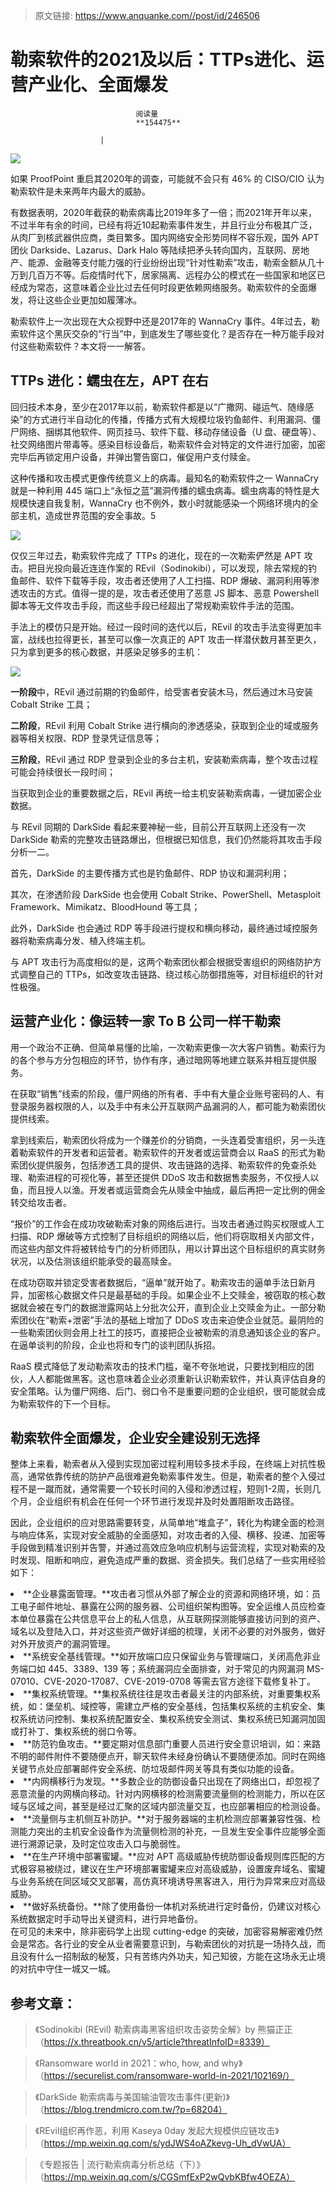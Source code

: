 > 原文链接: https://www.anquanke.com//post/id/246506 


# 勒索软件的2021及以后：TTPs进化、运营产业化、全面爆发


                                阅读量   
                                **154475**
                            
                        |
                        
                                                                                    



[![](https://p3.ssl.qhimg.com/t016964935ba7d04587.jpg)](https://p3.ssl.qhimg.com/t016964935ba7d04587.jpg)



如果 ProofPoint 重启其2020年的调查，可能就不会只有 46% 的 CISO/CIO 认为勒索软件是未来两年内最大的威胁。

有数据表明，2020年截获的勒索病毒比2019年多了一倍；而2021年开年以来，不过半年有余的时间，已经有将近10起勒索事件发生，并且行业分布极其广泛，从肉厂到核武器供应商，类目繁多。国内网络安全形势同样不容乐观，国外 APT 团伙 Darkside、Lazarus、Dark Halo 等陆续把矛头转向国内，互联网、房地产、能源、金融等支付能力强的行业纷纷出现“针对性勒索”攻击，勒索金额从几十万到几百万不等。后疫情时代下，居家隔离、远程办公的模式在一些国家和地区已经成为常态，这意味着企业比过去任何时段更依赖网络服务。勒索软件的全面爆发，将让这些企业更加如履薄冰。

勒索软件上一次出现在大众视野中还是2017年的 WannaCry 事件。4年过去，勒索软件这个黑灰交杂的“行当”中，到底发生了哪些变化？是否存在一种万能手段对付这些勒索软件？本文将一一解答。



## TTPs 进化：蠕虫在左，APT 在右

回归技术本身，至少在2017年以前，勒索软件都是以“广撒网、碰运气、随缘感染”的方式进行半自动化的传播，传播方式有大规模垃圾钓鱼邮件、利用漏洞、僵尸网络、捆绑其他软件、网页挂马、软件下载、移动存储设备（U 盘、硬盘等）、社交网络图片带毒等。感染目标设备后，勒索软件会对特定的文件进行加密，加密完毕后再锁定用户设备，并弹出警告窗口，催促用户支付赎金。

这种传播和攻击模式更像传统意义上的病毒。最知名的勒索软件之一 WannaCry 就是一种利用 445 端口上“永恒之蓝”漏洞传播的蠕虫病毒。蠕虫病毒的特性是大规模快速自我复制，WannaCry 也不例外，数小时就能感染一个网络环境内的全部主机，造成世界范围的安全事故。5

[![](https://p5.ssl.qhimg.com/t014e24a11ae5c0ddca.jpg)](https://p5.ssl.qhimg.com/t014e24a11ae5c0ddca.jpg)

仅仅三年过去，勒索软件完成了 TTPs 的进化，现在的一次勒索俨然是 APT 攻击。把目光投向最近连连作案的 REvil（Sodinokibi），可以发现，除去常规的钓鱼邮件、软件下载等手段，攻击者还使用了人工扫描、RDP 爆破、漏洞利用等渗透攻击的方式。值得一提的是，攻击者还使用了恶意 JS 脚本、恶意 Powershell 脚本等无文件攻击手段，而这些手段已经超出了常规勒索软件手法的范围。

手法上的模仿只是开始。经过一段时间的迭代以后，REvil 的攻击手法变得更加丰富，战线也拉得更长，甚至可以像一次真正的 APT 攻击一样潜伏数月甚至更久，只为拿到更多的核心数据，并感染足够多的主机：

[![](https://p1.ssl.qhimg.com/t015e0317f513384674.png)](https://p1.ssl.qhimg.com/t015e0317f513384674.png)

**一阶段**中，REvil 通过前期的钓鱼邮件，给受害者安装木马，然后通过木马安装 Cobalt Strike 工具；

**二阶段**，REvil 利用 Cobalt Strike 进行横向的渗透感染，获取到企业的域或服务器等相关权限、RDP 登录凭证信息等；

**三阶段**，REvil 通过 RDP 登录到企业的多台主机，安装勒索病毒，整个攻击过程可能会持续很长一段时间；

当获取到企业的重要数据之后，REvil 再统一给主机安装勒索病毒，一键加密企业数据。

与 REvil 同期的 DarkSide 看起来要神秘一些，目前公开互联网上还没有一次 DarkSide 勒索的完整攻击链路爆出，但根据已知信息，我们仍然能将其攻击手段分析一二。

首先，DarkSide 的主要传播方式也是钓鱼邮件、RDP 协议和漏洞利用；

其次，在渗透阶段 DarkSide 也会使用 Cobalt Strike、PowerShell、Metasploit Framework、Mimikatz、BloodHound 等工具；

此外，DarkSide 也会通过 RDP 等手段进行提权和横向移动，最终通过域控服务器将勒索病毒分发、植入终端主机。

与 APT 攻击行为高度相似的是，这两个勒索团伙都会根据受害组织的网络防护方式调整自己的 TTPs，如改变攻击链路、绕过核心防御措施等，对目标组织的针对性极强。



## 运营产业化：像运转一家 To B 公司一样干勒索

用一个政治不正确、但简单易懂的比喻，一次勒索更像一次大客户销售。勒索行为的各个参与方分包相应的环节，协作有序，通过暗网等地建立联系并相互提供服务。

在获取“销售”线索的阶段，僵尸网络的所有者、手中有大量企业账号密码的人、有登录服务器权限的人，以及手中有未公开互联网产品漏洞的人，都可能为勒索团伙提供线索。

拿到线索后，勒索团伙将成为一个赚差价的分销商，一头连着受害组织，另一头连着勒索软件的开发者和运营者。勒索软件的开发者或运营商会以 RaaS 的形式为勒索团伙提供服务，包括渗透工具的提供、攻击链路的选择、勒索软件的免查杀处理、勒索进程的可视化等，甚至还提供 DDoS 攻击和数据售卖服务，不仅授人以鱼，而且授人以渔。开发者或运营商会先从赎金中抽成，最后再把一定比例的佣金转交给攻击者。

“报价”的工作会在成功攻破勒索对象的网络后进行。当攻击者通过购买权限或人工扫描、RDP 爆破等方式控制了目标组织的网络以后，他们将窃取相关内部文件，而这些内部文件将被转给专门的分析师团队，用以计算出这个目标组织的真实财务状况，以及估测该组织能承受的最高赎金。

在成功窃取并锁定受害者数据后，“逼单”就开始了。勒索攻击的逼单手法日新月异，加密核心数据文件只是最基础的手段。如果企业不上交赎金，被窃取的核心数据就会被在专门的数据泄露网站上分批次公开，直到企业上交赎金为止。一部分勒索团伙在“勒索+泄密”手法的基础上增加了 DDoS 攻击来迫使企业就范。最阴险的一些勒索团伙则会用上社工的技巧，直接把企业被勒索的消息通知该企业的客户。在逼单谈判的阶段，企业也将和专门的谈判团队拆招。

RaaS 模式降低了发动勒索攻击的技术门槛，毫不夸张地说，只要找到相应的团伙，人人都能做黑客。这也意味着企业必须重新认识勒索软件，并认真评估自身的安全策略。认为僵尸网络、后门、弱口令不是重要问题的企业组织，很可能就会成为勒索软件的下一个目标。



## 勒索软件全面爆发，企业安全建设别无选择

整体上来看，勒索者从入侵到实现加密过程利用较多技术手段，在终端上对抗性极高，通常依靠传统的防护产品很难避免勒索事件发生。但是，勒索者的整个入侵过程不是一蹴而就，通常需要一个较长时间的入侵和渗透过程，短则1-2周，长则几个月，企业组织有机会在任何一个环节进行发现并及时处置阻断攻击路径。

因此，企业组织的应对思路需要转变，从简单地“堆盒子”，转化为构建全面的检测与响应体系，实现对安全威胁的全面感知，对攻击者的入侵、横移、投递、加密等手段做到精准识别并告警，并通过高效应急响应机制与运营流程，实现对勒索的及时发现、阻断和响应，避免造成严重的数据、资金损失。我们总结了一些实用经验如下：
<li class="ql-align-justify" data-list="ordered">
**企业暴露面管理。**攻击者习惯从外部了解企业的资源和网络环境，如：员工电子邮件地址、暴露在公网的服务器、公司组织架构图等。安全运维人员应检查本单位暴露在公共信息平台上的私人信息，从互联网探测能够直接访问到的资产、域名以及登陆入口，并对这些资产做好详细的梳理，关闭不必要的对外服务，做好对外开放资产的漏洞管理。</li>
<li class="ql-align-justify" data-list="ordered">
**系统安全基线管理。**如开放端口应只保留业务与管理端口，关闭高危非业务端口如 445、3389、139 等；系统漏洞应全面排查，对于常见的内网漏洞 MS-07010、CVE-2020-17087、CVE-2019-0708 等需去官方途径下载修复补丁。</li>
<li class="ql-align-justify" data-list="ordered">
**集权系统管理。**集权系统往往是攻击者最关注的内部系统，对重要集权系统，如：堡垒机、域控等，需建立严格的安全基线，包括集权系统的主机安全、集权系统访问控制、集权系统配置安全、集权系统安全测试、集权系统已知漏洞加固或打补丁、集权系统的弱口令等。</li>
<li class="ql-align-justify" data-list="ordered">
**防范钓鱼攻击。**要定期对信息部门重要人员进行安全意识培训，如：来路不明的邮件附件不要随便点开，聊天软件未经身份确认不要随便添加。同时在网络关键节点处应部署邮件安全系统、防垃圾邮件网关等具有类似功能的设备。</li>
<li class="ql-align-justify" data-list="ordered">
**内网横移行为发现。**多数企业的防御设备只出现在了网络出口，却忽视了恶意流量的内网横向移动。针对内网横移的检测需要流量侧的检测能力，所以在区域与区域之间，甚至是经过汇聚的区域内部流量交互，也应部署相应的检测设备。</li>
<li class="ql-align-justify" data-list="ordered">
**流量侧与主机侧互补防护。**对于服务器端的主机检测应部署兼容性强、检测能力突出的主机安全设备作为流量侧检测的补充，一旦发生安全事件应能够全面进行溯源记录，及时定位攻击入口与脆弱性。</li>
<li class="ql-align-justify" data-list="ordered">
**在生产环境中部署蜜罐。**应对 APT 高级威胁传统防御设备规则库匹配的方式极容易被绕过，建议在生产环境部署蜜罐来应对高级威胁，设置废弃域名、蜜罐与业务系统在同区域交叉部署，高仿真环境诱导黑客进入，用行为异常来应对高级威胁。</li>
<li class="ql-align-justify" data-list="ordered">
**做好系统备份。**除了使用备份一体机对系统进行定时备份，仍建议对核心系统数据定时手动导出关键资料，进行异地备份。</li>
在可见的未来中，除非密码学上出现 cutting-edge 的突破，加密容易解密难仍然会是常态。各行业的安全从业者需要意识到，与勒索团伙的对抗是一场持久战，而且没有什么一招制敌的秘笈，只有苦练内外功夫，知己知彼，方能在这场永无止境的对抗中守住一城又一城。



## 参考文章：

> 《Sodinokibi (REvil) 勒索病毒黑客组织攻击姿势全解》by 熊猫正正（https://x.threatbook.cn/v5/article?threatInfoID=8339）

> 《Ransomware world in 2021：who, how, and why》（https://securelist.com/ransomware-world-in-2021/102169/）

> 《DarkSide 勒索病毒与美国输油管攻击事件(更新)》（https://blog.trendmicro.com.tw/?p=68204）

> 《REvil组织再作恶，利用 Kaseya 0day 发起大规模供应链攻击》（https://mp.weixin.qq.com/s/ydJWS4oAZkevg-Uh_dVwUA）

> 《专题报告 | 流行勒索病毒分析总结（下）》（https://mp.weixin.qq.com/s/CGSmfExP2wQvbKBfw4OEZA）

